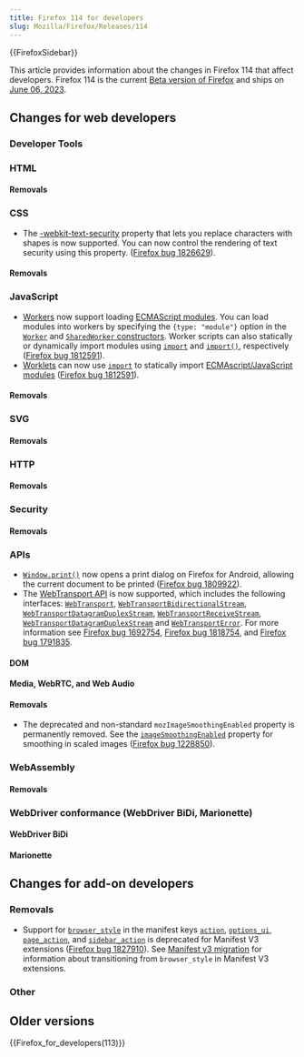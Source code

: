 ```yaml
---
title: Firefox 114 for developers
slug: Mozilla/Firefox/Releases/114
---
```


{{FirefoxSidebar}}

This article provides information about the changes in Firefox 114 that affect developers. Firefox 114 is the current [Beta version of Firefox](https://www.mozilla.org/en-US/firefox/channel/desktop/#beta) and ships on [June 06, 2023](https://wiki.mozilla.org/RapidRelease/Calendar#Future_branch_dates).

## Changes for web developers

### Developer Tools

### HTML

#### Removals

### CSS

- The [-webkit-text-security](/en-US/Web/CSS/-webkit-text-security) property that lets you replace characters with shapes is now supported. You can now control the rendering of text security using this property. ([Firefox bug 1826629](https://bugzil.la/1826629)).

#### Removals

### JavaScript

- [Workers](/en-US/docs/Web/API/Web_Workers_API) now support loading [ECMAScript modules](/en-US/docs/Web/JavaScript/Guide/Modules).
  You can load modules into workers by specifying the `{type: "module"}` option in the [`Worker`](/en-US/docs/Web/API/Worker/Worker#type) and [`SharedWorker` constructors](/en-US/docs/Web/API/SharedWorker/SharedWorker#type).
  Worker scripts can also statically or dynamically import modules using [`import`](/en-US/docs/Web/JavaScript/Reference/Statements/import) and [`import()`](/en-US/docs/Web/JavaScript/Reference/Operators/import), respectively ([Firefox bug 1812591](https://bugzil.la/1812591)).
- [Worklets](/en-US/docs/Web/API/Worklet) can now use [`import`](/en-US/docs/Web/JavaScript/Reference/Statements/import) to statically import [ECMAscript/JavaScript modules](/en-US/docs/Web/JavaScript/Guide/Modules) ([Firefox bug 1812591](https://bugzil.la/1812591)).

#### Removals

### SVG

#### Removals

### HTTP

#### Removals

### Security

#### Removals

### APIs

- [`Window.print()`](/en-US/docs/Web/API/Window/print) now opens a print dialog on Firefox for Android, allowing the current document to be printed ([Firefox bug 1809922](https://bugzil.la/1809922)).
- The [WebTransport API](/en-US/docs/Web/API/WebTransport_API) is now supported, which includes the following interfaces: [`WebTransport`](/en-US/docs/Web/API/WebTransport), [`WebTransportBidirectionalStream`](/en-US/docs/Web/API/WebTransportBidirectionalStream), [`WebTransportDatagramDuplexStream`](/en-US/docs/Web/API/WebTransportDatagramDuplexStream), [`WebTransportReceiveStream`](/en-US/docs/Web/API/WebTransportReceiveStream), [`WebTransportDatagramDuplexStream`](/en-US/docs/Web/API/WebTransportDatagramDuplexStream) and [`WebTransportError`](/en-US/docs/Web/API/WebTransportError).
  For more information see [Firefox bug 1692754](https://bugzil.la/16927541), [Firefox bug 1818754](https://bugzil.la/1818754), and [Firefox bug 1791835](https://bugzil.la/1791835).

#### DOM

#### Media, WebRTC, and Web Audio

#### Removals

- The deprecated and non-standard `mozImageSmoothingEnabled` property is permanently removed.
  See the [`imageSmoothingEnabled`](/en-US/docs/Web/API/CanvasRenderingContext2D/imageSmoothingEnabled) property for smoothing in scaled images ([Firefox bug 1228850](https://bugzil.la/1228850)).

### WebAssembly

#### Removals

### WebDriver conformance (WebDriver BiDi, Marionette)

#### WebDriver BiDi

#### Marionette

## Changes for add-on developers

### Removals

- Support for [`browser_style`](/en-US/docs/Mozilla/Add-ons/WebExtensions/user_interface/Browser_styles) in the manifest keys [`action`](/en-US/docs/Mozilla/Add-ons/WebExtensions/manifest.json/action), [`options_ui`](/en-US/docs/Mozilla/Add-ons/WebExtensions/manifest.json/options_ui), [`page_action`](/en-US/docs/Mozilla/Add-ons/WebExtensions/manifest.json/page_action), and [`sidebar_action`](/en-US/docs/Mozilla/Add-ons/WebExtensions/manifest.json/sidebar_action) is deprecated for Manifest V3 extensions ([Firefox bug 1827910](https://bugzil.la/1827910)). See [Manifest v3 migration](/en-US/docs/Mozilla/Add-ons/WebExtensions/user_interface/Browser_styles#manifest_v3_migration) for information about transitioning from `browser_style` in Manifest V3 extensions.

### Other

## Older versions

{{Firefox_for_developers(113)}}
